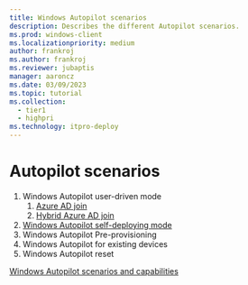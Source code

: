 ```yaml
---
title: Windows Autopilot scenarios
description: Describes the different Autopilot scenarios.
ms.prod: windows-client
ms.localizationpriority: medium
author: frankroj
ms.author: frankroj
ms.reviewer: jubaptis
manager: aaroncz
ms.date: 03/09/2023
ms.topic: tutorial
ms.collection: 
  - tier1
  - highpri
ms.technology: itpro-deploy
---
```


<!-- This file is a placeholder for work in progress articles for this release branch. It will eventually contain more information describing each scenario and point to articles for each scenario. This comment will be removed before publishing. -->

# Autopilot scenarios

1. Windows Autopilot user-driven mode
   1. [Azure AD join](user-driven/azure-ad-join-workflow.md)
   1. [Hybrid Azure AD join](user-driven/hybrid-azure-ad-join-workflow.md)
1. [Windows Autopilot self-deploying mode](self-deploying/self-deploying-workflow.md)
1. Windows Autopilot Pre-provisioning
1. Windows Autopilot for existing devices
1. Windows Autopilot reset


[Windows Autopilot scenarios and capabilities](/mem/autopilot/windows-autopilot-scenarios)